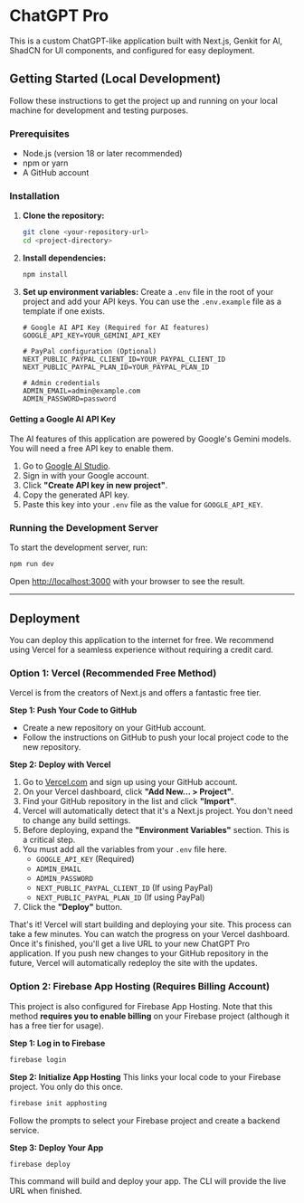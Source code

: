 # ChatGPT Pro

This is a custom ChatGPT-like application built with Next.js, Genkit for AI, ShadCN for UI components, and configured for easy deployment.

## Getting Started (Local Development)

Follow these instructions to get the project up and running on your local machine for development and testing purposes.

### Prerequisites

- Node.js (version 18 or later recommended)
- npm or yarn
- A GitHub account

### Installation

1.  **Clone the repository:**
    ```bash
    git clone <your-repository-url>
    cd <project-directory>
    ```

2.  **Install dependencies:**
    ```bash
    npm install
    ```

3.  **Set up environment variables:**
    Create a `.env` file in the root of your project and add your API keys. You can use the `.env.example` file as a template if one exists.
    ```
    # Google AI API Key (Required for AI features)
    GOOGLE_API_KEY=YOUR_GEMINI_API_KEY

    # PayPal configuration (Optional)
    NEXT_PUBLIC_PAYPAL_CLIENT_ID=YOUR_PAYPAL_CLIENT_ID
    NEXT_PUBLIC_PAYPAL_PLAN_ID=YOUR_PAYPAL_PLAN_ID

    # Admin credentials
    ADMIN_EMAIL=admin@example.com
    ADMIN_PASSWORD=password
    ```

#### Getting a Google AI API Key
The AI features of this application are powered by Google's Gemini models. You will need a free API key to enable them.
1.  Go to [Google AI Studio](https://aistudio.google.com/app/apikey).
2.  Sign in with your Google account.
3.  Click **"Create API key in new project"**.
4.  Copy the generated API key.
5.  Paste this key into your `.env` file as the value for `GOOGLE_API_KEY`.

### Running the Development Server

To start the development server, run:

```bash
npm run dev
```

Open [http://localhost:3000](http://localhost:3000) with your browser to see the result.

---

## Deployment

You can deploy this application to the internet for free. We recommend using Vercel for a seamless experience without requiring a credit card.

### Option 1: Vercel (Recommended Free Method)

Vercel is from the creators of Next.js and offers a fantastic free tier.

**Step 1: Push Your Code to GitHub**
- Create a new repository on your GitHub account.
- Follow the instructions on GitHub to push your local project code to the new repository.

**Step 2: Deploy with Vercel**
1.  Go to [Vercel.com](https://vercel.com) and sign up using your GitHub account.
2.  On your Vercel dashboard, click **"Add New... > Project"**.
3.  Find your GitHub repository in the list and click **"Import"**.
4.  Vercel will automatically detect that it's a Next.js project. You don't need to change any build settings.
5.  Before deploying, expand the **"Environment Variables"** section. This is a critical step.
6.  You must add all the variables from your `.env` file here.
    - `GOOGLE_API_KEY` (Required)
    - `ADMIN_EMAIL`
    - `ADMIN_PASSWORD`
    - `NEXT_PUBLIC_PAYPAL_CLIENT_ID` (If using PayPal)
    - `NEXT_PUBLIC_PAYPAL_PLAN_ID` (If using PayPal)
7.  Click the **"Deploy"** button.

That's it! Vercel will start building and deploying your site. This process can take a few minutes. You can watch the progress on your Vercel dashboard. Once it's finished, you'll get a live URL to your new ChatGPT Pro application. If you push new changes to your GitHub repository in the future, Vercel will automatically redeploy the site with the updates.

### Option 2: Firebase App Hosting (Requires Billing Account)

This project is also configured for Firebase App Hosting. Note that this method **requires you to enable billing** on your Firebase project (although it has a free tier for usage).

**Step 1: Log in to Firebase**
```bash
firebase login
```

**Step 2: Initialize App Hosting**
This links your local code to your Firebase project. You only do this once.
```bash
firebase init apphosting
```
Follow the prompts to select your Firebase project and create a backend service.

**Step 3: Deploy Your App**
```bash
firebase deploy
```
This command will build and deploy your app. The CLI will provide the live URL when finished.
